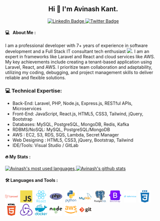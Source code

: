 <div id="header" align="center">
  <h2> Hi 👋 I'm Avinash Kant.</h2>
  <div id="badges">
    <a href="https://www.linkedin.com/in/waytoavinashkant"target="_blank">
      <img src="https://img.shields.io/badge/LinkedIn-blue?style=for-the-badge&logo=linkedin&logoColor=white" alt="LinkedIn Badge"/>
    </a>
    <a href="https://x.com/way2avinashkant" target="_blank">
      <img src="https://img.shields.io/badge/Twitter-blue?style=for-the-badge&logo=twitter&logoColor=white" alt="Twitter Badge"/>
    </a>
  </div>
</div>

#### 💻 &nbsp; About Me :
I am a professional developer with 7+ years of experience in software development and a Full Stack IT consultant
tech enthusiast <img src="https://media.giphy.com/media/WUlplcMpOCEmTGBtBW/giphy.gif" width="30">. I am an expert in frameworks like Laravel and React and cloud services like AWS. My key achievements include creating a tenant-based application using Laravel, React, and AWS. I prioritize team collaboration and adaptability, utilizing my coding, debugging, and project management skills to deliver reliable and flexible solutions.


### 💻 Technical Expertise:
- Back-End:   Laravel, PHP, Node.js, Express.js, RESTful APIs, Microservices
- Front-End:  JavaScript, React.js, HTML5, CSS3, Tailwind, jQuery, Bootstrap 
- Databases:  MySQL, PostgreSQL, MongoDB, Redis, Kafka
- RDBMS/NoSQL: MySQL, PostgreSQL/MongoDB
- AWS : EC2, S3, RDS, SQS, Lambda, Secret Manager
- Web Designing : HTML5, CSS3, jQuery, Bootstrap, Tailwind
- IDE/Tools: Visual Studio / GitLab

#### :fire: My Stats :

<a href="https://github.com/Avinashkant">
  <img align="center" src="https://github-readme-stats.vercel.app/api/top-langs/?username=Avinashkant&theme=light&count_private=true&layout=compact" width="400" alt="Avinash's most used languages" />
</a>
<a href="https://github.com/Avinashkant">
 <img align="center" src="https://github-readme-stats.vercel.app/api?username=Avinashkant&show_icons=true&theme=light&line_height=27&include_all_commits=true&count_private=true&hide=issues,prs,contribs" width="400" alt="Avinash's github stats"/>
</a>

#### :hammer_and_wrench: Languages and Tools :
<div>
  <img src="https://github.com/devicons/devicon/blob/master/icons/laravel/laravel-original-wordmark.svg" title="Java" alt="Java" width="40" height="40"/>&nbsp;
  <img src="https://github.com/devicons/devicon/blob/master/icons/javascript/javascript-original.svg" title="JavaScript" alt="JavaScript" width="40" height="40"/>&nbsp;
  <img src="https://github.com/devicons/devicon/blob/master/icons/react/react-original-wordmark.svg" title="React" alt="React" width="40" height="40"/>&nbsp;
  <img src="https://github.com/devicons/devicon/blob/master/icons/php/php-original.svg" title="Redux" alt="Redux " width="40" height="40"/>&nbsp;
  <img src="https://github.com/devicons/devicon/blob/master/icons/python/python-original-wordmark.svg" title="Redux" alt="Redux " width="40" height="40"/>&nbsp;
  <img src="https://github.com/devicons/devicon/blob/master/icons/mysql/mysql-original-wordmark.svg" title="MySQL"  alt="MySQL" width="40" height="40"/>&nbsp;
  <img src="https://github.com/devicons/devicon/blob/master/icons/postgresql/postgresql-original-wordmark.svg" title="Redux" alt="Redux " width="40" height="40"/>&nbsp;
  <img src="https://github.com/devicons/devicon/blob/master/icons/bootstrap/bootstrap-original-wordmark.svg"  title="CSS3" alt="CSS" width="40" height="40"/>&nbsp;
  <img src="https://github.com/devicons/devicon/blob/master/icons/tailwindcss/tailwindcss-plain-wordmark.svg"  title="CSS3" alt="CSS" width="40" height="40"/>&nbsp;
  <img src="https://github.com/devicons/devicon/blob/master/icons/css3/css3-plain-wordmark.svg"  title="CSS3" alt="CSS" width="40" height="40"/>&nbsp;
  <img src="https://github.com/devicons/devicon/blob/master/icons/html5/html5-original-wordmark.svg" title="HTML5" alt="HTML" width="40" height="40"/>&nbsp;
  <img src="https://github.com/devicons/devicon/blob/master/icons/redux/redux-original.svg" title="Redux" alt="Redux " width="40" height="40"/>&nbsp;
  <img src="https://github.com/devicons/devicon/blob/master/icons/docker/docker-plain-wordmark.svg" title="Docker" alt="Docker" width="40" height="40"/>&nbsp;
  <img src="https://github.com/devicons/devicon/blob/master/icons/nodejs/nodejs-original-wordmark.svg" title="NodeJS" alt="NodeJS" width="40" height="40"/>&nbsp;
  <img src="https://github.com/devicons/devicon/blob/master/icons/amazonwebservices/amazonwebservices-plain-wordmark.svg" title="AWS" alt="AWS" width="40" height="40"/>&nbsp;
  <img src="https://github.com/devicons/devicon/blob/master/icons/git/git-original-wordmark.svg" title="Git" alt="Git" width="40" height="40"/>
</div>
